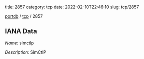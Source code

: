 title: 2857
category: tcp
date: 2022-02-10T22:46:10
slug: tcp/2857

[portdb](/) / [tcp](/category/tcp.html) / 2857


## IANA Data

_Name:_ simctlp

_Description:_ SimCtIP

